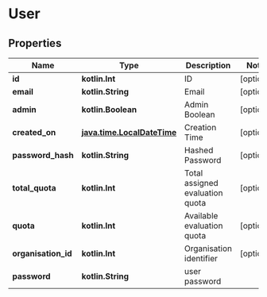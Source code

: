 
# User

## Properties
Name | Type | Description | Notes
------------ | ------------- | ------------- | -------------
**id** | **kotlin.Int** | ID |  [optional]
**email** | **kotlin.String** | Email |  [optional]
**admin** | **kotlin.Boolean** | Admin Boolean |  [optional]
**created_on** | [**java.time.LocalDateTime**](java.time.LocalDateTime.md) | Creation Time |  [optional]
**password_hash** | **kotlin.String** | Hashed Password |  [optional]
**total_quota** | **kotlin.Int** | Total assigned evaluation quota |  [optional]
**quota** | **kotlin.Int** | Available evaluation quota |  [optional]
**organisation_id** | **kotlin.Int** | Organisation identifier |  [optional]
**password** | **kotlin.String** | user password | 



